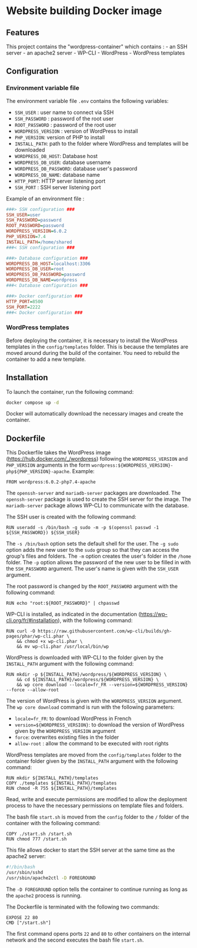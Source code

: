 # Website building Docker image

## Features
This project contains the "wordpress-container" which contains :
    - an SSH server
    - an apache2 server
    - WP-CLI
    - WordPress
    - WordPress templates

## Configuration
### Environment variable file
The environment variable file `.env` contains the following variables:
- `SSH_USER` : user name to connect via SSH
- `SSH_PASSWORD` : password of the root user
- `ROOT_PASSWORD` : password of the root user
- `WORDPRESS_VERSION` : version of WordPress to install
- `PHP_VERSION`: version of PHP to install
- `INSTALL_PATH`: path to the folder where WordPress and templates will be downloaded
- `WORDPRESS_DB_HOST`: Database host
- `WORDPRESS_DB_USER`: database username
- `WORDPRESS_DB_PASSWORD`: database user's password
- `WORDPRESS_DB_NAME`: database name
- `HTTP_PORT`: HTTP server listening port
- `SSH_PORT` : SSH server listening port

Example of an environment file :
```ini
###> SSH configuration ###
SSH_USER=user
SSH_PASSWORD=password
ROOT_PASSWORD=password
WORDPRESS_VERSION=6.0.2
PHP_VERSION=7.4
INSTALL_PATH=/home/shared
###< SSH configuration ###

###> Database configuration ###
WORDPRESS_DB_HOST=localhost:3306
WORDPRESS_DB_USER=root
WORDPRESS_DB_PASSWORD=password
WORDPRESS_DB_NAME=wordpress
###< Database configuration ###

###> Docker configuration ###
HTTP_PORT=8500
SSH_PORT=2222
###< Docker configuration ###
```
### WordPress templates
Before deploying the container, it is necessary to install the WordPress templates in the `config/templates` folder.
This is because the templates are moved around during the build of the container. You need to rebuild the container to add a new template.

## Installation
To launch the container, run the following command:
```sh
docker compose up -d
```
Docker will automatically download the necessary images and create the container.

## Dockerfile
This Dockerfile takes the WordPress image (https://hub.docker.com/_/wordpress) following the `WORDPRESS_VERSION` and `PHP_VERSION` arguments in the form `wordpress:${WORDPRESS_VERSION}-php${PHP_VERSION}-apache`.
Example:
```docker
FROM wordpress:6.0.2-php7.4-apache
```

The `openssh-server` and `mariadb-server` packages are downloaded.
The `openssh-server` package is used to create the SSH server for the image.
The `mariadb-server` package allows WP-CLI to communicate with the database.

The SSH user is created with the following command:
```docker
RUN useradd -s /bin/bash -g sudo -m -p $(openssl passwd -1 ${SSH_PASSWORD}) ${SSH_USER}
```
The `-s /bin/bash` option sets the default shell for the user.
The `-g sudo` option adds the new user to the `sudo` group so that they can access the group's files and folders.
The `-m` option creates the user's folder in the `/home` folder.
The `-p` option allows the password of the new user to be filled in with the `SSH_PASSWORD` argument.
The user's name is given with the `SSH_USER` argument.

The root password is changed by the `ROOT_PASSWORD` argument with the following command:
```docker
RUN echo "root:${ROOT_PASSWORD}" | chpasswd
```

WP-CLI is installed, as indicated in the documentation (https://wp-cli.org/fr/#installation), with the following command:
```docker
RUN curl -O https://raw.githubusercontent.com/wp-cli/builds/gh-pages/phar/wp-cli.phar \
	&& chmod +x wp-cli.phar \
	&& mv wp-cli.phar /usr/local/bin/wp
```

WordPress is downloaded with WP-CLI to the folder given by the `INSTALL_PATH` argument with the following command:
```docker
RUN mkdir -p ${INSTALL_PATH}/wordpress/${WORDPRESS_VERSION} \
	&& cd ${INSTALL_PATH}/wordpress/${WORDPRESS_VERSION} \
	&& wp core download --locale=fr_FR --version=${WORDPRESS_VERSION} --force --allow-root
```
The version of WordPress is given with the `WORDPRESS_VERSION` argument.
The `wp core download` command is run with the following parameters:
- `locale=fr_FR`: to download WordPress in French
- `version=${WORDPRESS_VERSION}`: to download the version of WordPress given by the `WORDPRESS_VERSION` argument
- `force`: overwrites existing files in the folder
- `allow-root` : allow the command to be executed with root rights

WordPress templates are moved from the `config/templates` folder to the container folder given by the `INSTALL_PATH` argument with the following command:
```docker
RUN mkdir ${INSTALL_PATH}/templates
COPY ./templates ${INSTALL_PATH}/templates
RUN chmod -R 755 ${INSTALL_PATH}/templates
```
Read, write and execute permissions are modified to allow the deployment process to have the necessary permissions on template files and folders.

The bash file `start.sh` is moved from the `config` folder to the `/` folder of the container with the following command:
```docker
COPY ./start.sh /start.sh
RUN chmod 777 /start.sh
```
This file allows docker to start the SSH server at the same time as the apache2 server:
```bash
#!/bin/bash
/usr/sbin/sshd
/usr/sbin/apache2ctl -D FOREGROUND
```
The `-D FOREGROUND` option tells the container to continue running as long as the `apache2` process is running.

The Dockerfile is terminated with the following two commands:
```docker
EXPOSE 22 80
CMD ["/start.sh"]
```
The first command opens ports `22` and `80` to other containers on the internal network and the second executes the bash file `start.sh`.
